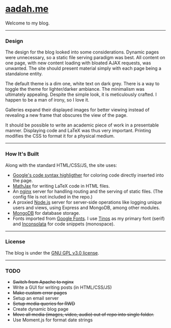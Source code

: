 # [aadah.me](http://aadah.me/)

Welcome to my blog.

- - -

### Design

The design for the blog looked into some considerations.
Dynamic pages were unnecessary, so a static file serving
paradigm was best. All content on one page, with new
content loading with bloated AJAX requests, was unwanted.
The site should present material simply with each page
being a standalone entity.

The default theme is a dim one, white text on dark grey.
There is a way to toggle the theme for lighter/darker
ambiance. The minimalism was ultimately appealing. Despite
the simple look, it is meticulously crafted. I happen to be
a man of irony, so I love it.

Galleries expand their displayed images for better viewing
instead of revealing a new frame that obscures the view of
the page.

It should be possible to write an academic piece of work
in a presentable manner. Displaying code and LaTeX was
thus very important. Printing modifies the CSS to format
it for a physical medium.

- - -

### How It's Built

Along with the standard HTML/CSS/JS, the site uses:

* [Google's code syntax highligther](https://code.google.com/p/google-code-prettify/)
	for coloring code directly inserted into the page.
* [MathJax](http://www.mathjax.org/) for writing LaTeX code in HTML files.
* An [nginx](http://nginx.org/) server for handling routing and the
	serving of static files. (The config file is not included
	in the repo.)
* A proxied [Node.js](http://nodejs.org/) server for server-side operations
	like logging unique users and views, using Express and
	MongoDB, among other modules.
* [MongoDB](http://www.mongodb.org/) for database storage.
* Fonts imported from [Google Fonts](https://www.google.com/fonts). I use
	[Tinos](https://www.google.com/fonts/specimen/Tinos) as my primary font (serif) and
	[Inconsolata](http://levien.com/type/myfonts/inconsolata.html)
	for code snippets (monospace).

- - -

### License

The blog is under the [GNU GPL v3.0 license](https://www.gnu.org/copyleft/gpl.html).

- - -

### TODO

* <s>Switch from Apache to nginx</s>
* Write a GUI for writing posts (in HTML/CSS/JS)
* <s>Make custom error pages</s>
* Setup an email server
* <s>Setup media queries for RWD</s>
* Create dynamic blog page
* <s>Move all media (images, video, audio) out of repo into single folder.</s>
* Use Moment.js for format date strings
